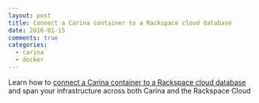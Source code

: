 ```yaml
---
layout: post
title: Connect a Carina container to a Rackspace cloud database
date: 2016-01-15
comments: true
categories:
  - carina
  - docker
---
```


Learn how to [connect a Carina container to a Rackspace cloud database][tutorial] and span your infrastructure across both Carina and the Rackspace Cloud

[tutorial]: https://getcarina.com/docs/tutorials/data-stores-mysql-prod/
